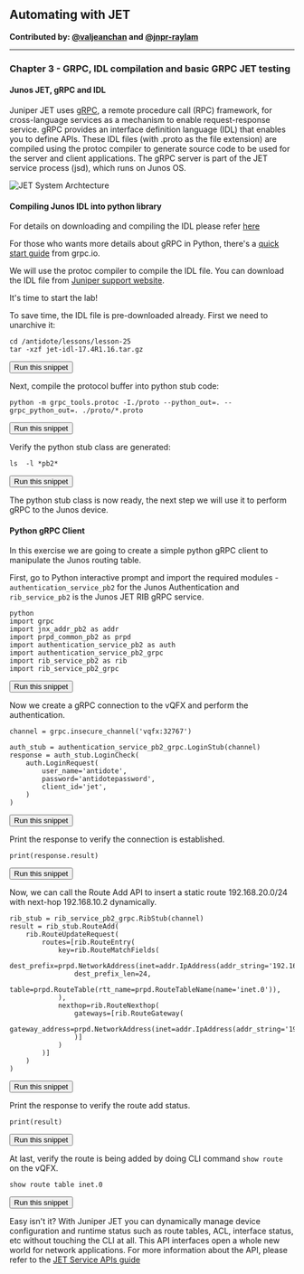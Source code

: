 ## Automating with JET

**Contributed by: [@valjeanchan](https://github.com/valjeanchan) and [@jnpr-raylam](https://github.com/jnpr-raylam)**

---

### Chapter 3 - GRPC, IDL compilation and basic GRPC JET testing

#### Junos JET, gRPC and IDL

Juniper JET uses <a href="http://www.grpc.io/" target="_blank">gRPC</a>, a remote procedure call (RPC) framework, for cross-language services as a mechanism to enable request-response service. gRPC provides an interface definition language (IDL) that enables you to define APIs. These IDL files (with .proto as the file extension) are compiled using the protoc compiler to generate source code to be used for the server and client applications. The gRPC server is part of the JET service process (jsd), which runs on Junos OS.

![JET System Archtecture](https://www.juniper.net/documentation/images/g043543.png)


#### Compiling Junos IDL into python library
For details on downloading and compiling the IDL please refer <a href="https://www.juniper.net/documentation/en_US/jet1.0/topics/task/jet-complie-idl-using-thrift.html" target="_blank">here</a>

For those who wants more details about gRPC in Python, there's a <a href="https://grpc.io/docs/quickstart/python.html" target="_blank">quick start guide</a> from grpc.io.

We will use the protoc compiler to compile the IDL file. You can download the IDL file from <a href="https://support.juniper.net/support/downloads/?p=jet" target="_blank">Juniper support website</a>.

It's time to start the lab!

To save time, the IDL file is pre-downloaded already. First we need to unarchive it:

```
cd /antidote/lessons/lesson-25
tar -xzf jet-idl-17.4R1.16.tar.gz
```
<button type="button" class="btn btn-primary btn-sm" onclick="runSnippetInTab('linux', 0)">Run this snippet</button>

Next, compile the protocol buffer into python stub code:

```
python -m grpc_tools.protoc -I./proto --python_out=. --grpc_python_out=. ./proto/*.proto
```
<button type="button" class="btn btn-primary btn-sm" onclick="runSnippetInTab('linux', 1)">Run this snippet</button>

Verify the python stub class are generated:

```
ls  -l *pb2*
```
<button type="button" class="btn btn-primary btn-sm" onclick="runSnippetInTab('linux', 2)">Run this snippet</button>

The python stub class is now ready, the next step we will use it to perform gRPC to the Junos device.

#### Python gRPC Client
In this exercise  we are going to create a simple python gRPC client to manipulate the Junos routing table.

First, go to Python interactive prompt and import the required modules - `authentication_service_pb2` for the Junos Authentication and `rib_service_pb2` is the Junos JET RIB gRPC service.

```
python
import grpc
import jnx_addr_pb2 as addr
import prpd_common_pb2 as prpd
import authentication_service_pb2 as auth
import authentication_service_pb2_grpc
import rib_service_pb2 as rib
import rib_service_pb2_grpc
```
<button type="button" class="btn btn-primary btn-sm" onclick="runSnippetInTab('linux', 3)">Run this snippet</button>

Now we create a gRPC connection to the vQFX and perform the authentication.

```
channel = grpc.insecure_channel('vqfx:32767')

auth_stub = authentication_service_pb2_grpc.LoginStub(channel)
response = auth_stub.LoginCheck(
    auth.LoginRequest(
        user_name='antidote',
        password='antidotepassword',
        client_id='jet',
    )
)
```
<button type="button" class="btn btn-primary btn-sm" onclick="runSnippetInTab('linux', 4)">Run this snippet</button>

Print the response to verify the connection is established.

```
print(response.result)
```
<button type="button" class="btn btn-primary btn-sm" onclick="runSnippetInTab('linux', 5)">Run this snippet</button>

Now, we can call the Route Add API to insert a static route 192.168.20.0/24 with next-hop 192.168.10.2 dynamically.

```
rib_stub = rib_service_pb2_grpc.RibStub(channel)
result = rib_stub.RouteAdd(
    rib.RouteUpdateRequest(
        routes=[rib.RouteEntry(
            key=rib.RouteMatchFields(
                dest_prefix=prpd.NetworkAddress(inet=addr.IpAddress(addr_string='192.168.20.0')),
                dest_prefix_len=24,
                table=prpd.RouteTable(rtt_name=prpd.RouteTableName(name='inet.0')),
            ),
            nexthop=rib.RouteNexthop(
                gateways=[rib.RouteGateway(
                    gateway_address=prpd.NetworkAddress(inet=addr.IpAddress(addr_string='192.168.10.2'))
                )]
            )
        )]
    )
)
```
<button type="button" class="btn btn-primary btn-sm" onclick="runSnippetInTab('linux', 6)">Run this snippet</button>

Print the response to verify the route add status.
```
print(result)
```
<button type="button" class="btn btn-primary btn-sm" onclick="runSnippetInTab('linux', 7)">Run this snippet</button>

At last, verify the route is being added by doing CLI command `show route` on the vQFX.

```
show route table inet.0
```
<button type="button" class="btn btn-primary btn-sm" onclick="runSnippetInTab('vqfx', 8)">Run this snippet</button>

Easy isn't it? With Juniper JET you can dynamically manage device configuration and runtime status such as route tables, ACL, interface status, etc without touching the CLI at all. This API interfaces open a whole new world for network applications. For more information about the API, please refer to the <a href="https://www.juniper.net/documentation/en_US/jet18.2/topics/concept/jet-service-apis-overview.html" target="_blank">JET Service APIs guide</a>
